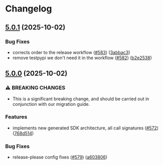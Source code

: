 # Changelog

## [5.0.1](https://github.com/deepgram/deepgram-python-sdk/compare/v5.0.0...v5.0.1) (2025-10-02)


### Bug Fixes

* corrects order to the release workflow ([#583](https://github.com/deepgram/deepgram-python-sdk/issues/583)) ([3abbac3](https://github.com/deepgram/deepgram-python-sdk/commit/3abbac3271e77e718dde19580a16cdf915c263df))
* remove testpypi we don't need it in the workflow ([#582](https://github.com/deepgram/deepgram-python-sdk/issues/582)) ([b2e2538](https://github.com/deepgram/deepgram-python-sdk/commit/b2e2538cb9528f48e9a20a839763ff82fe40ab8b))

## [5.0.0](https://github.com/deepgram/deepgram-python-sdk/compare/v4.8.1...v5.0.0) (2025-10-02)


### ⚠ BREAKING CHANGES

* This is a significant breaking change, and should be carried out in conjunction with our migration guide.

### Features

* implements new generated SDK architecture, all call signatures ([#572](https://github.com/deepgram/deepgram-python-sdk/issues/572)) ([768d514](https://github.com/deepgram/deepgram-python-sdk/commit/768d51492bf7414067266cdc2cf7b98f1f3981dc))


### Bug Fixes

* release-please config fixes ([#579](https://github.com/deepgram/deepgram-python-sdk/issues/579)) ([a603806](https://github.com/deepgram/deepgram-python-sdk/commit/a6038067596f1643cd5c7255f0e5a7ede1ff43fb))
